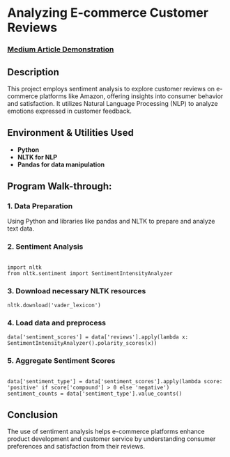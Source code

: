 <h1>Analyzing E-commerce Customer Reviews</h1>

### [Medium Article Demonstration](https://medium.com/@sebastienwebdev/sentiment-analysis-on-e-commerce-reviews-c3c42edffb13)

<h2>Description</h2>
<p>This project employs sentiment analysis to explore customer reviews on e-commerce platforms like Amazon, offering insights into consumer behavior and satisfaction. It utilizes Natural Language Processing (NLP) to analyze emotions expressed in customer feedback.</p>

<h2>Environment & Utilities Used</h2>
<ul>
  <li><b>Python</b></li>
  <li><b>NLTK for NLP</b></li>
  <li><b>Pandas for data manipulation</b></li>
</ul>

<h2>Program Walk-through:</h2>

<h3>1. Data Preparation</h3>
<p>Using Python and libraries like pandas and NLTK to prepare and analyze text data.</p>

<h3>2. Sentiment Analysis</h3>
<pre><code>
import nltk
from nltk.sentiment import SentimentIntensityAnalyzer
</code></pre>

<h3>3. Download necessary NLTK resources </h3>
<pre><code>nltk.download('vader_lexicon') </code></pre>

<h3>4. Load data and preprocess</h3>
<pre><code>data['sentiment_scores'] = data['reviews'].apply(lambda x: SentimentIntensityAnalyzer().polarity_scores(x))
</code></pre>


<h3>5. Aggregate Sentiment Scores</h3>
<pre><code>
data['sentiment_type'] = data['sentiment_scores'].apply(lambda score: 'positive' if score['compound'] > 0 else 'negative')
sentiment_counts = data['sentiment_type'].value_counts()
</code></pre>


<h2>Conclusion</h2>
<p>The use of sentiment analysis helps e-commerce platforms enhance product development and customer service by understanding consumer preferences and satisfaction from their reviews.</p>
